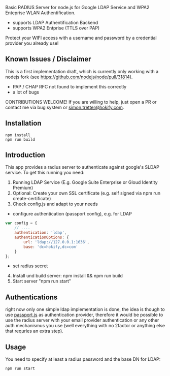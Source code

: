 Basic RADIUS Server for node.js for Google LDAP Service and WPA2 Enteprise WLAN Authentification.

- supports LDAP Authentification Backend
- supports WPA2 Entprise (TTLS over PAP)

Protect your WIFI access with a username and password by a credential provider you already use!

## Known Issues / Disclaimer

This is a first implementation draft, which is currently only working with a nodejs fork (see https://github.com/nodejs/node/pull/31814).

- PAP / CHAP RFC not found to implement this correctly
- a lot of bugs

CONTRIBUTIONS WELCOME! If you are willing to help, just open a PR or contact me via bug system or simon.tretter@hokify.com.

## Installation

    npm install
    npm run build

## Introduction

This app provides a radius server to authenticate against google's SLDAP service. To get this running
you need:

1.  Running LDAP Service (E.g. Google Suite Enterprise or Gloud Identity Premium)
2.  Optional: Create your own SSL certificate (e.g. self signed via npm run create-certificate)
3.  Check config.js and adapt to your needs

- configure authentication (passport config), e.g. for LDAP

```js
var config = {
	// ....
	authentication: 'ldap',
	authenticationOptions: {
		url: 'ldap://127.0.0.1:1636',
		base: 'dc=hokify,dc=com'
	}
};
```

- set radius secret

4.  Install und build server: npm install && npm run build
5.  Start server "npm run start"

## Authentications

right now only one simple ldap implementation is done,
the idea is though to use [passport.js](http://www.passportjs.org/) as authentication provider,
therefore it would be possible to use the radius server with your email provider authentication or any
other auth mechanismus you use (well everything with no 2factor or anything else that requries an extra step).

## Usage

You need to specify at least a radius password and the base DN for LDAP:

    npm run start

